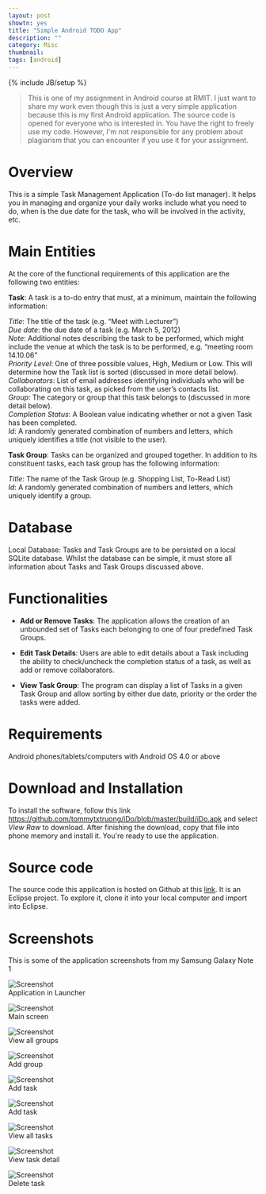```yaml
---
layout: post
showtn: yes
title: "Simple Android TODO App"
description: ""
category: Misc
thumbnail: 
tags: [android]
---
```

{% include JB/setup %}

> This is one of my assignment in Android course at RMIT. I just want to share my
> work even though this is just a very simple application because this is my first
> Android application. The source code is opened for everyone who is interested
> in. You have the right to freely use my code. However, I'm not responsible for
> any problem about plagiarism that you can encounter if you use it for your
> assignment.

# Overview

This is a simple Task Management Application (To-do list manager). It helps you
in managing and organize your daily works include what you need to do, when is
the due date for the task, who will be involved in the activity, etc.

<!-- more -->

# Main Entities

At the core of the functional requirements of this application are the following
two entities:

**Task**: A task is a to-do entry that must, at a minimum, maintain the
following information:

*Title*: The title of the task (e.g. “Meet with Lecturer”)  
*Due date*: the due date of a task (e.g. March 5, 2012)  
*Note*: Additional notes describing the task to be performed, which might
include the venue at which the task is to be performed, e.g. “meeting
room 14.10.06”  
*Priority Level*: One of three possible values, High, Medium or Low. This
will determine how the Task list is sorted (discussed in more detail below).  
*Collaborators*: List of email addresses identifying individuals who will be
collaborating on this task, as picked from the user’s contacts list.  
*Group*: The category or group that this task belongs to (discussed in more
detail below).  
*Completion Status*: A Boolean value indicating whether or not a given Task has been
completed.  
*Id*: A randomly generated combination of numbers and letters, which
uniquely identifies a title (not visible to the user).  

**Task Group**: Tasks can be organized and grouped together. In addition to its
constituent tasks, each task group has the following information:

*Title*: The name of the Task Group (e.g. Shopping List, To-Read List)  
*Id*: A randomly generated combination of numbers and letters, which
uniquely identify a group.
	
# Database

Local Database: Tasks and Task Groups are to be persisted on a local SQLite
database. Whilst the database can be simple, it must store all information about
Tasks and Task Groups discussed above.

# Functionalities

- **Add or Remove Tasks**: The application allows the creation of an unbounded
set of Tasks each belonging to one of four predefined Task Groups.
  
- **Edit Task Details**: Users are able to edit details about a Task including
the ability to check/uncheck the completion status of a task, as well as add
or remove collaborators.
  
- **View Task Group**: The program can display a list of Tasks in a given Task
Group and allow sorting by either due date, priority or the order the tasks were
added.

# Requirements

Android phones/tablets/computers with Android OS 4.0 or above

# Download and Installation

To install the software, follow this link
<https://github.com/tommytxtruong/iDo/blob/master/build/iDo.apk> and select
*View Raw* to download. After finishing the download, copy that file into phone
memory and install it. You're ready to use the application.

# Source code

The source code this application is hosted on Github at this
[link](https://github.com/tommytxtruong/iDo). It is an Eclipse project. To
explore it, clone it into your local computer and import into Eclipse.

# Screenshots

This is some of the application screenshots from my Samsung Galaxy Note 1

![Screenshot](/files/2013-04-04-simple-android-todo-app/ss9.png)  
Application in Launcher

![Screenshot](/files/2013-04-04-simple-android-todo-app/ss8.png)  
Main screen

![Screenshot](/files/2013-04-04-simple-android-todo-app/ss7.png)  
View all groups

![Screenshot](/files/2013-04-04-simple-android-todo-app/ss6.png)  
Add group

![Screenshot](/files/2013-04-04-simple-android-todo-app/ss5.png)  
Add task

![Screenshot](/files/2013-04-04-simple-android-todo-app/ss4.png)  
Add task

![Screenshot](/files/2013-04-04-simple-android-todo-app/ss3.png)  
View all tasks

![Screenshot](/files/2013-04-04-simple-android-todo-app/ss2.png)  
View task detail

![Screenshot](/files/2013-04-04-simple-android-todo-app/ss1.png)  
Delete task
